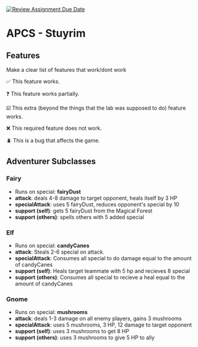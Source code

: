 [![Review Assignment Due Date](https://classroom.github.com/assets/deadline-readme-button-22041afd0340ce965d47ae6ef1cefeee28c7c493a6346c4f15d667ab976d596c.svg)](https://classroom.github.com/a/KprAwj1n)
# APCS - Stuyrim

## Features

Make a clear list of features that work/dont work

:white_check_mark: This feature works.

:question: This feature works partially.

:ballot_box_with_check: This extra (beyond the things that the lab was supposed to do) feature works.

:x: This required feature does not work.

:beetle: This is a bug that affects the game.


## Adventurer Subclasses

### Fairy
- Runs on special: **fairyDust**
- **attack**: deals 4-8 damage to target opponent, heals itself by 3 HP
- **specialAttack**: uses 5 fairyDust, reduces opponent's special by 10
- **support (self)**: gets 5 fairyDust from the Magical Forest
- **support (others)**: spells others with 5 added special

### Elf
- Runs on special: **candyCanes**
- **attack**: Steals 2-6 special on attack.
- **specialAttack**: Consumes all special to do damage equal to the amount of candyCanes
- **support (self)**: Heals target teammate with 5 hp and recieves 8 special
- **support (others)**: Consumes all special to recieve a heal equal to the amount of candyCanes

### Gnome
- Runs on special: **mushrooms**
- **attack**: deals 1-3 damage on all enemy players, gains 3 mushrooms
- **specialAttack**: uses 5 mushrooms, 3 HP, 12 damage to target opponent
- **support (self)**: uses 3 mushrooms to get 8 HP
- **support (others)**: uses 3 mushrooms to give 5 HP to ally

